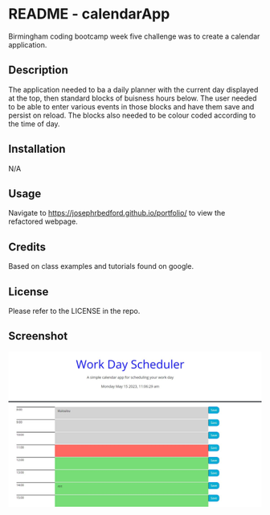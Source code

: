 # README - calendarApp

Birmingham coding bootcamp week five challenge was to create a calendar application.

## Description

The application needed to ba a daily planner with the current day displayed at the top, then standard blocks of buisness hours below. The user needed to be able to enter various events in those blocks and have them save and persist on reload. The blocks also needed to be colour coded according to the time of day.

## Installation

N/A

## Usage

Navigate to https://josephrbedford.github.io/portfolio/ to view the refactored webpage.

## Credits

Based on class examples and tutorials found on google.

## License

Please refer to the LICENSE in the repo.

## Screenshot

![Screenshot](./assets/screenshot.jpg)